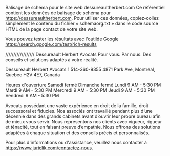 Balisage de schéma pour le site web dessureaultherbert.com
Ce référentiel contient les données de balisage de schéma pour https://dessureaultherbert.com. Pour utiliser ces données, copiez-collez simplement le contenu du fichier « schemaorg.txt » dans le code source HTML de la page contact de votre site web.

Vous pouvez tester les résultats avec l'outilde Google https://search.google.com/test/rich-results

////////////////// Dessureault Herbert Avocats
Pour vous. Par nous. Des conseils et solutions adaptés à votre réalité.

Dessureault Herbert Avocats
1 514-360-9355
4871 Park Ave, Montreal, Quebec H2V 4E7, Canada

Heures d'ouverture
Samedi	fermé
Dimanche	fermé
Lundi	9 AM - 5:30 PM
Mardi	9 AM - 5:30 PM
Mercredi	9 AM - 5:30 PM
Jeudi	9 AM - 5:30 PM
Vendredi	9 AM - 5:30 PM

Avocats possédant une vaste expérience en droit de la famille, droit successoral et fiducies. Nos associés ont travaillé pendant plus d’une décennie dans des grands cabinets avant d’ouvrir leur propre bureau afin de mieux vous servir. Nous représentons nos clients avec vigueur, rigueur et ténacité, tout en faisant preuve d’empathie. Nous offrons des solutions adaptées à chaque situation et des conseils précis et personnalisés.

Pour plus d'informations ou d'assistance, veuillez nous contacter à https://www.juriclik.com/contactez-nous.

